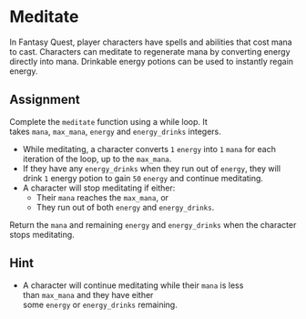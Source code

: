 # Meditate

In Fantasy Quest, player characters have spells and abilities that cost mana to cast. Characters can meditate to regenerate mana by converting energy directly into mana. Drinkable energy potions can be used to instantly regain energy.

## Assignment

Complete the `meditate` function using a while loop. It takes `mana`, `max_mana`, `energy` and `energy_drinks` integers.

- While meditating, a character converts `1` `energy` into `1` `mana` for each iteration of the loop, up to the `max_mana`.
- If they have any `energy_drinks` when they run out of `energy`, they will drink `1` energy potion to gain `50` `energy` and continue meditating.
- A character will stop meditating if either:
    - Their `mana` reaches the `max_mana`, or
    - They run out of both `energy` and `energy_drinks`.

Return the `mana` and remaining `energy` and `energy_drinks` when the character stops meditating.

## Hint

- A character will continue meditating while their `mana` is less than `max_mana` and they have either some `energy` or `energy_drinks` remaining.